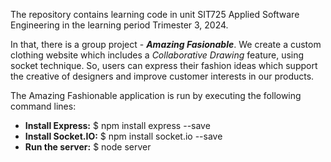 The repository contains learning code in unit SIT725 Applied Software Engineering in the learning period Trimester 3, 2024.

In that, there is a group project - <b><i>Amazing Fasionable</i></b>. We create a custom clothing website which includes a <i>Collaborative Drawing</i> feature, using socket technique. 
So, users can express their fashion ideas which support the creative of designers and improve customer interests in our products.

The Amazing Fashionable application is run by executing the following command lines:
- <b>Install Express:</b>
$ npm install express --save
- <b>Install Socket.IO:</b>
$ npm install socket.io --save
- <b>Run the server:</b>
$ node server
